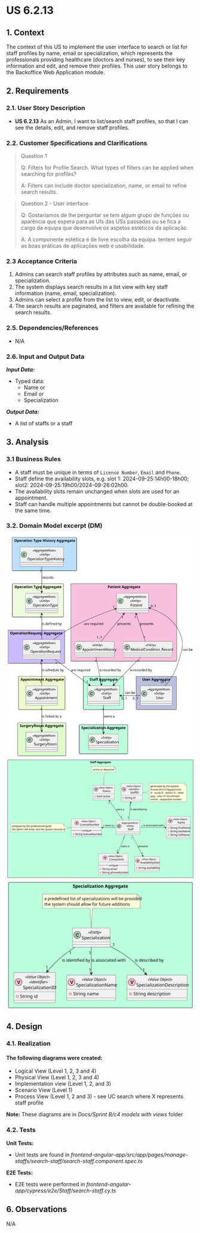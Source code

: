 # US 6.2.13

## 1. Context

The context of this US to implement the user interface to search or list for staff profiles by name, email or specialization, which represents the professionals providing healthcare (doctors and nurses), to see their key information and edit, and remove their profiles. This user story belongs to the Backoffice Web Application module.

## 2. Requirements

### 2.1. User Story Description

- **US 6.2.13** As an Admin, I want to list/search staff profiles, so that I can see the details, edit, and remove staff profiles.

### 2.2. Customer Specifications and Clarifications

> Question 1 
>
> Q: Filters for Profile Search. What types of filters can be applied when searching for profiles?
>
> A: Filters can include doctor specialization, name, or email to refine search results.

> Question 2 - User interface
>
> Q: Gostaríamos de lhe perguntar se tem algum grupo de funções ou aparência que espera para as UIs das USs passadas ou se fica a cargo da equipa que desenvolve os aspetos estéticos da aplicação.
>
> A: A componente estética é de livre escolha da equipa. tentem seguir as boas práticas de aplicações web e usabilidade.

### 2.3 Acceptance Criteria

1. Admins can search staff profiles by attributes such as name, email, or specialization.
2. The system displays search results in a list view with key staff information (name, email, specialization).
3. Admins can select a profile from the list to view, edit, or deactivate.
4. The search results are paginated, and filters are available for refining the search results.

### 2.5. Dependencies/References

* N/A

### 2.6. Input and Output Data

***Input Data:***
* Typed data:
    * Name or
    * Email or
    * Specialization

***Output Data:***
* A list of staffs or a staff

## 3. Analysis 

### 3.1 Business Rules
* A staff must be unique in terms of `License Number`, `Email` and `Phone`.
* Staff define the availability slots, e.g. slot 1: 2024-09-25:14h00-18h00; slot2:
  2024-09-25:19h00/2024-09-26:02h00.
* The availability slots remain unchanged when slots are used for an
  appointment.
* Staff can handle multiple appointments but cannot be double-booked at the
  same time.

### 3.2. Domain Model excerpt (DM)
![Domain_Model.svg](Domain_Model.svg)
![Staff_Aggregate.svg](Staff_Aggregate.svg)
![Specialization_Aggregate.svg](Specialization_Aggregate.svg)

## 4. Design

### 4.1. Realization

#### The following diagrams were created:
* Logical View (Level 1, 2, 3 and 4)
* Physical View (Level 1, 2, 3 and 4)
* Implementation view (Level 1, 2, and 3)
* Scenario View (Level 1)
* Process View (Level 1, 2 and 3) - see UC search where X represents staff profile

**Note:** These diagrams are in *Docs/Sprint B/c4 models with views* folder

### 4.2. Tests

**Unit Tests:**

* Unit tests are found in *frontend-angular-app/src/app/pages/manage-staffs/search-staff/search-staff.component.spec.ts*

**E2E Tests:**

* E2E tests were performed in *frontend-angular-app/cypress/e2e/Staff/search-staff.cy.ts*

## 6. Observations

N/A